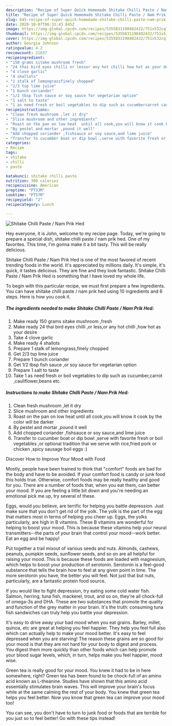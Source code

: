 ```yaml
---
description: "Recipe of Super Quick Homemade Shitake Chilli Paste / Nam Prik Hed"
title: "Recipe of Super Quick Homemade Shitake Chilli Paste / Nam Prik Hed"
slug: 645-recipe-of-super-quick-homemade-shitake-chilli-paste-nam-prik-hed
date: 2020-10-07T06:33:43.845Z
image: https://img-global.cpcdn.com/recipes/5355831198482432/751x532cq70/shitake-chilli-paste-nam-prik-hed-recipe-main-photo.jpg
thumbnail: https://img-global.cpcdn.com/recipes/5355831198482432/751x532cq70/shitake-chilli-paste-nam-prik-hed-recipe-main-photo.jpg
cover: https://img-global.cpcdn.com/recipes/5355831198482432/751x532cq70/shitake-chilli-paste-nam-prik-hed-recipe-main-photo.jpg
author: Georgia Johnson
ratingvalue: 4.2
reviewcount: 21837
recipeingredient:
- "150 grams sitake mushroom fresh"
- "24 thai bird eyes chilli or lessor any hot chilli how hot as your desire"
- "4 clove garlic"
- "4 shallots"
- "1 stalk of lemongrassfinely chopped"
- "2/3 tsp lime juice"
- "1 bunch coriander"
- "1/2 tbsp fish sauce or soy sauce for vegetarian option"
- "1 salt to taste"
- "1 as need fresh or boil vegetables to dip such as cucumbercarrot cauliflowerbeans etc"
recipeinstructions:
- "Clean fresh mushroom ,let it dry"
- "Slice mushroom and other ingredients"
- "Roast on the pan on low heat  until all cook,you will know it cook by the color will be darker"
- "By pestel and mortar ,pound it well"
- "Add chopped coriander ,fishsauce or soy sauce,and lime juice"
- "Transfer to cucumber boat or dip bowl ,serve with favorite fresh or boil vegetables ,or optional tradition thai we serve with rice,fried pork or chicken ,spicy sausage boil eggs :)"
categories:
- Recipe
tags:
- shitake
- chilli
- paste

katakunci: shitake chilli paste 
nutrition: 300 calories
recipecuisine: American
preptime: "PT33M"
cooktime: "PT57M"
recipeyield: "2"
recipecategory: Lunch

---
```



![Shitake Chilli Paste / Nam Prik Hed](https://img-global.cpcdn.com/recipes/5355831198482432/751x532cq70/shitake-chilli-paste-nam-prik-hed-recipe-main-photo.jpg)

Hey everyone, it is John, welcome to my recipe page. Today, we're going to prepare a special dish, shitake chilli paste / nam prik hed. One of my favorites. This time, I'm gonna make it a bit tasty. This will be really delicious.

Shitake Chilli Paste / Nam Prik Hed is one of the most favored of recent trending foods in the world. It's appreciated by millions daily. It's simple, it's quick, it tastes delicious. They are fine and they look fantastic. Shitake Chilli Paste / Nam Prik Hed is something that I have loved my whole life.




To begin with this particular recipe, we must first prepare a few ingredients. You can have shitake chilli paste / nam prik hed using 10 ingredients and 6 steps. Here is how you cook it.

<!--inarticleads1-->

##### The ingredients needed to make Shitake Chilli Paste / Nam Prik Hed:

1. Make ready 150 grams sitake mushroom ,fresh
1. Make ready 24 thai bird eyes chilli ,or less,or any hot chilli ,how hot as your desire
1. Take 4 clove garlic
1. Make ready 4 shallots
1. Prepare 1 stalk of lemongrass,finely chopped
1. Get 2/3 tsp lime juice
1. Prepare 1 bunch coriander
1. Get 1/2 tbsp fish sauce ,or soy sauce for vegetarian option
1. Prepare 1 salt to taste
1. Take 1 as need fresh or boil vegetables to dip such as cucumber,carrot ,cauliflower,beans etc.




<!--inarticleads2-->

##### Instructions to make Shitake Chilli Paste / Nam Prik Hed:

1. Clean fresh mushroom ,let it dry
1. Slice mushroom and other ingredients
1. Roast on the pan on low heat  until all cook,you will know it cook by the color will be darker
1. By pestel and mortar ,pound it well
1. Add chopped coriander ,fishsauce or soy sauce,and lime juice
1. Transfer to cucumber boat or dip bowl ,serve with favorite fresh or boil vegetables ,or optional tradition thai we serve with rice,fried pork or chicken ,spicy sausage boil eggs :)




Discover How to Improve Your Mood with Food


Mostly, people have been trained to think that "comfort" foods are bad for the body and have to be avoided. If your comfort food is candy or junk food this holds true. Otherwise, comfort foods may be really healthy and good for you. There are a number of foods that, when you eat them, can better your mood. If you are feeling a little bit down and you're needing an emotional pick me up, try several of these.

Eggs, would you believe, are terrific for helping you battle depression. Just make sure that you don't get rid of the yolk. The yolk is the part of the egg that matters most in terms of helping you cheer up. Eggs, the yolks particularly, are high in B vitamins. These B vitamins are wonderful for helping to boost your mood. This is because these vitamins help your neural transmitters--the parts of your brain that control your mood--work better. Eat an egg and be happy!

Put together a trail mixout of various seeds and nuts. Almonds, cashews, peanuts, pumpkin seeds, sunflower seeds, and so on are all helpful for raising your mood. This is because these foods are loaded with magnesium, which helps to boost your production of serotonin. Serotonin is a feel-good substance that tells the brain how to feel at any given point in time. The more serotonin you have, the better you will feel. Not just that but nuts, particularly, are a fantastic protein food source.

If you would like to fight depression, try eating some cold water fish. Salmon, herring, tuna fish, mackerel, trout, and so on, they're all chock-full of omega-3s and DHA. These are two substances that promote the quality and function of the grey matter in your brain. It's the truth: consuming tuna fish sandwiches can truly help you battle your depression. 

It's easy to drive away your bad mood when you eat grains. Barley, millet, quinoa, etc are great at helping you feel happier. They help you feel full also which can actually help to make your mood better. It's easy to feel depressed when you are starving! The reason these grains are so good for your mood is that they are not hard for your body to digest and process. You digest them more quickly than other foods which can help promote your blood sugar levels, which, in turn, helps make you feel happier, mood wise.

Green tea is really good for your mood. You knew it had to be in here somewhere, right? Green tea has been found to be chock-full of an amino acid known as L-theanine. Studies have shown that this amino acid essentially stimulates brain waves. This will improve your brain's focus while at the same calming the rest of your body. You knew that green tea helps you feel better. Now you know that green tea can improve your mood too!

You can see, you don't have to turn to junk food or foods that are terrible for you just so to feel better! Go  with  these tips  instead!

